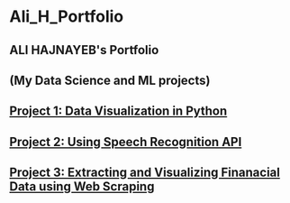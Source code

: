 # **Ali_H_Portfolio**
## ALI HAJNAYEB's Portfolio
## (My Data Science and ML projects)

## [**Project 1: Data Visualization in Python**](https://github.com/hajnayeb/Python-Visualization)
## [**Project 2: Using Speech Recognition API**](https://github.com/hajnayeb/Using-API)
## [**Project 3: Extracting and Visualizing Finanacial Data using Web Scraping**](https://github.com/hajnayeb/Python_Web_Scraping)
